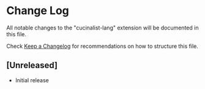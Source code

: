 # Change Log

All notable changes to the "cucinalist-lang" extension will be documented in this file.

Check [Keep a Changelog](http://keepachangelog.com/) for recommendations on how to structure this file.

## [Unreleased]

- Initial release